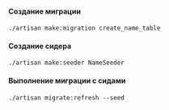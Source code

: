 #### Создание миграции
```
./artisan make:migration create_name_table
```
    
#### Создание сидера
```
./artisan make:seeder NameSeeder
```

#### Выполнение миграции с сидами
```
./artisan migrate:refresh --seed
```

